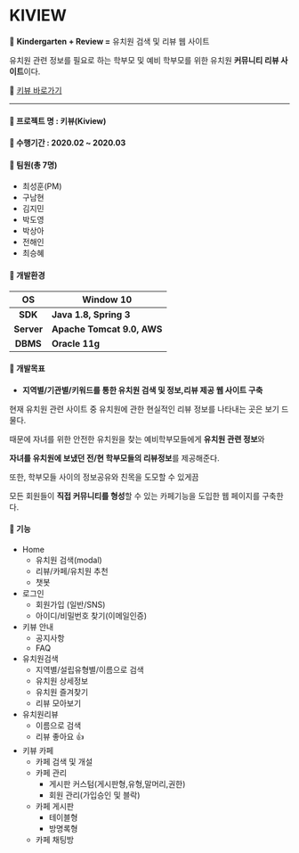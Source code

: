 # KIVIEW

:baby: **Kindergarten + Review =** 유치원 검색 및 리뷰 웹 사이트

유치원 관련 정보를 필요로 하는 학부모 및 예비 학부모를 위한 유치원 **커뮤니티 리뷰 사이트**이다.

:link: [키뷰 바로가기](http://www.kiview.net/kiview/index.do)

---


#### :yellow_heart: 프로젝트 명 : 키뷰(Kiview)

#### :yellow_heart: 수행기간 : 2020.02 ~ 2020.03

#### :yellow_heart: 팀원(총 7명)

- 최성훈(PM)
- 구남현
- 김지민
- 박도영
- 박상아
- 전해인
- 최승혜

#### :yellow_heart: 개발환경

|     OS     | Window 10                  |
| :--------: | -------------------------- |
|  **SDK**   | **Java 1.8, Spring 3**     |
| **Server** | **Apache Tomcat 9.0, AWS** |
|  **DBMS**  | **Oracle 11g**             |



#### :baby_chick: 개발목표

- **지역별/기관별/키워드를 통한 유치원 검색 및 정보,리뷰 제공 웹 사이트 구축**

현재 유치원 관련 사이트 중 유치원에 관한 현실적인 리뷰 정보를 나타내는 곳은 보기 드물다.

때문에 자녀를 위한 안전한 유치원을 찾는 예비학부모들에게 **유치원 관련 정보**와

**자녀를 유치원에 보냈던 전/현 학부모들의 리뷰정보**를 제공해준다.

또한, 학부모들 사이의 정보공유와 친목을 도모할 수 있게끔

모든 회원들이 **직접 커뮤니티를 형성**할 수 있는 카페기능을 도입한 웹 페이지를 구축한다.



#### :baby_chick: 기능

- Home
  - 유치원 검색(modal)
  - 리뷰/카페/유치원 추천
  - 챗봇
- 로그인
  - 회원가입 (일반/SNS)
  - 아이디/비밀번호 찾기(이메일인증)
- 키뷰 안내
  - 공지사항
  - FAQ
- 유치원검색
  - 지역별/설립유형별/이름으로 검색
  - 유치원 상세정보
  - 유치원 즐겨찾기
  - 리뷰 모아보기
- 유치원리뷰
  - 이름으로 검색
  - 리뷰 좋아요 :+1:
- 키뷰 카페
  - 카페 검색 및 개설
  - 카페 관리
    - 게시판 커스텀(게시판형,유형,말머리,권한)
    - 회원 관리(가입승인 및 블락)
  - 카페 게시판
    - 테이블형
    - 방명록형
  - 카페 채팅방
